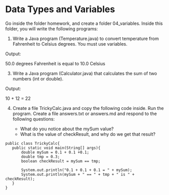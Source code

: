 # Data Types and Variables

Go inside the folder homework, and create a folder 04_variables. Inside this folder, you will write the following programs:

1. Write a Java program (Temperature.java) to convert temperature from Fahrenheit to Celsius degrees. You must use variables.
   
Output:

50.0 degrees Fahrenheit is equal to 10.0 Celsius

3. Write a Java program (Calculator.java) that calculates the sum of two numbers (int or double).

Output:

10 + 12 = 22

4. Create a file TrickyCalc.java and copy the following code inside. Run the program. Create a file answers.txt or answers.md and respond to the following questions:
   
    * What do you notice about the mySum value?
    * What is the value of checkResult, and why do we get that result?

```
public class TrickyCalc{
   public static void main(String[] args){
       double mySum = 0.1 + 0.1 +0.1;
       double tmp = 0.3;
       boolean checkResult = mySum == tmp;

       System.out.println("0.1 + 0.1 + 0.1 = " + mySum);
       System.out.println(mySum + " == " + tmp + " is " + checkResult);
   }
}
```

